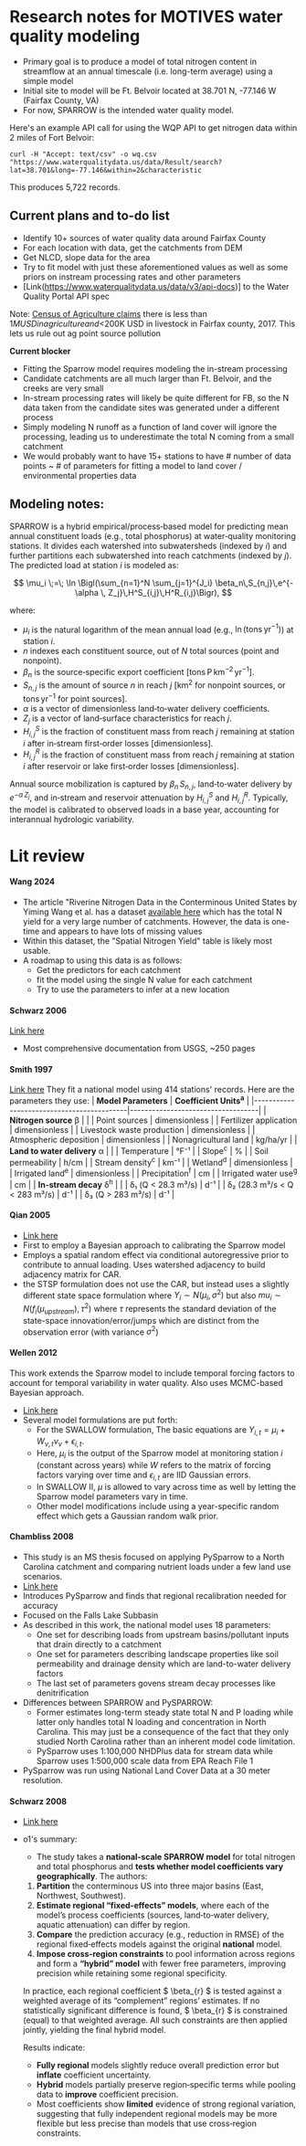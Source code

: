 # Research notes for MOTIVES water quality modeling 
- Primary goal is to produce a model of total nitrogen content in streamflow at an annual timescale (i.e. long-term average) using a simple model
- Initial site to model will be Ft. Belvoir located at 38.701 N, -77.146 W (Fairfax County, VA)
- For now, SPARROW is the intended water quality model.

Here's an example API call for using the WQP API to get nitrogen data within 2 miles of Fort Belvoir:
```shell
curl -H "Accept: text/csv" -o wq.csv "https://www.waterqualitydata.us/data/Result/search?lat=38.701&long=-77.146&within=2&characteristic
```

This produces 5,722 records.



## Current plans and to-do list
- Identify 10+ sources of water quality data around Fairfax County
- For each location with data, get the catchments from DEM
- Get NLCD, slope data for the area
- Try to fit model with just these aforementioned values as well as some priors on instream processing rates and other parameters
- [Link(https://www.waterqualitydata.us/data/v3/api-docs)] to the Water Quality Portal API spec

Note: [Census of Agriculture claims](https://www.nass.usda.gov/Publications/AgCensus/2017/Online_Resources/County_Profiles/Virginia/cp51059.pdf) there is less than $1M USD in agriculture and <$200K USD in livestock in Fairfax county, 2017. This lets us rule out ag point source pollution


**Current blocker**
- Fitting the Sparrow model requires modeling the in-stream processing
- Candidate catchments are all much larger than Ft. Belvoir, and the creeks are very small
- In-stream processing rates will likely be quite different for FB, so the N data taken from the candidate sites was generated under a different process
- Simply modeling N runoff as a function of land cover will ignore the processing, leading us to underestimate the total N coming from a small catchment
- We would probably want to have 15+ stations to have # number of data points ~ # of parameters for fitting a model to land cover / environmental properties data

## Modeling notes:
SPARROW is a hybrid empirical/process‐based model for predicting mean annual constituent loads (e.g., total phosphorus) at water‐quality monitoring stations. It divides each watershed into subwatersheds (indexed by $i$) and further partitions each subwatershed into reach catchments (indexed by $j$). The predicted load at station $i$ is modeled as:

$$
\mu_i \;=\; \ln \Bigl(\sum_{n=1}^N \sum_{j=1}^{J_i} \beta_n\,S_{n,j}\,e^{-\alpha \, Z_j}\,H^S_{i,j}\,H^R_{i,j}\Bigr),
$$

where:

- $\mu_i$ is the natural logarithm of the mean annual load (e.g., $\ln(\text{tons yr}^{-1})$) at station $i$.  
- $n$ indexes each constituent source, out of $N$ total sources (point and nonpoint).  
- $\beta_n$ is the source‐specific export coefficient $\bigl[\text{tons P km}^{-2}\,\text{yr}^{-1}\bigr]$.  
- $S_{n,j}$ is the amount of source $n$ in reach $j$ $\bigl[\text{km}^2 \text{ for nonpoint sources, or tons yr}^{-1}\text{ for point sources}\bigr].$  
- $\alpha$ is a vector of dimensionless land‐to‐water delivery coefficients.  
- $Z_j$ is a vector of land‐surface characteristics for reach $j$.  
- $H^S_{i,j}$ is the fraction of constituent mass from reach $j$ remaining at station $i$ after in‐stream first‐order losses $\bigl[\text{dimensionless}\bigr].$  
- $H^R_{i,j}$ is the fraction of constituent mass from reach $j$ remaining at station $i$ after reservoir or lake first‐order losses $\bigl[\text{dimensionless}\bigr].$

Annual source mobilization is captured by $\beta_n\,S_{n,j}$, land‐to‐water delivery by $e^{-\alpha\,Z_j}$, and in‐stream and reservoir attenuation by $H^S_{i,j}$ and $H^R_{i,j}$. Typically, the model is calibrated to observed loads in a base year, accounting for interannual hydrologic variability.


# Lit review

#### Wang 2024
- The article "Riverine Nitrogen Data in the Conterminous United States by Yiming Wang et al. has a dataset [available here](https://doi.org/10.6084/m9.figshare.24645747) which has the total N yield for a very large number of catchments. However, the data is one-time and appears to have lots of missing values
- Within this dataset, the "Spatial Nitrogen Yield" table is likely most usable.
- A roadmap to using this data is as follows:
    - Get the predictors for each catchment
    - fit the model using the single N value for each catchment
    - Try to use the parameters to infer at a new location


#### Schwarz 2006
[Link here](https://digitalcommons.unl.edu/cgi/viewcontent.cgi?article=1171&context=usgspubs)
- Most comprehensive documentation from USGS, ~250 pages


#### Smith 1997
[Link here](https://www.neiwpcc.org/neiwpcc_docs/smith_others97.pdf)
They fit a national model using 414 stations' records. Here are the parameters they use:
| **Model Parameters**                       | **Coefficient Units<sup>a</sup>** |
|-------------------------------------------|-----------------------------------|
| **Nitrogen source** β                     |                                   |
| Point sources                              | dimensionless                     |
| Fertilizer application                     | dimensionless                     |
| Livestock waste production                 | dimensionless                     |
| Atmospheric deposition                     | dimensionless                     |
| Nonagricultural land                       | kg/ha/yr                          |
| **Land to water delivery** α               |                                   |
| Temperature                                | °F⁻¹                              |
| Slope<sup>c</sup>                          | %                                 |
| Soil permeability                          | h/cm                              |
| Stream density<sup>c</sup>                 | km⁻¹                              |
| Wetland<sup>d</sup>                        | dimensionless                     |
| Irrigated land<sup>e</sup>                 | dimensionless                     |
| Precipitation<sup>f</sup>                  | cm                                |
| Irrigated water use<sup>g</sup>            | cm                                |
| **In-stream decay** δ<sup>h</sup>          |                                   |
| δ₁ (Q < 28.3 m³/s)                         | d⁻¹                               |
| δ₂ (28.3 m³/s < Q < 283 m³/s)              | d⁻¹                               |
| δ₃ (Q > 283 m³/s)                          | d⁻¹                               |


#### Qian 2005
- [Link here](https://agupubs.onlinelibrary.wiley.com/doi/full/10.1029/2005WR003986)
- First to employ a Bayesian approach to calibrating the Sparrow model
- Employs a spatial random effect via conditional autoregressive prior to contribute to annual loading. Uses watershed adjacency to build adjacency matrix for CAR.
- the STSP formulation does not use the CAR, but instead uses a slightly different state space formulation where $Y_i \sim N(\mu_i, \sigma^2)$ but also $mu_i \sim N(f_i(\mu_{upstream}), \tau^2)$ where $\tau$ represents the standard deviation of the state-space innovation/error/jumps which are distinct from the observation error (with variance $\sigma^2$)


#### Wellen 2012
This work extends the Sparrow model to include temporal forcing factors to account for temporal variability in water quality. Also uses MCMC-based Bayesian approach.
- [Link here](https://agupubs.onlinelibrary.wiley.com/doi/full/10.1029/2012WR011821)
- Several model formulations are put forth:
    - For the SWALLOW formulation, The basic equations are $Y_{i,t} = \mu_i + W_{v,t} \nu_v + \epsilon _{i,t}$. 
    - Here, $\mu_{i}$ is the output of the Sparrow model at monitoring station $i$ (constant across years) while $W$ refers to the matrix of forcing factors varying over time and $\epsilon_{i,t}$ are IID Gaussian errors.
    - In SWALLOW II, $\mu$ is allowed to vary across time as well by letting the Sparrow model parameters vary in time.
    - Other model modifications include using a year-specific random effect which gets a Gaussian random walk prior.

#### Chambliss 2008
- This study is an MS thesis focused on applying PySparrow to a North Carolina catchment and comparing nutrient loads under a few land use scenarios.
- [Link here](https://dukespace.lib.duke.edu/server/api/core/bitstreams/8f81af07-15d1-4795-a3e1-b5b2308067c4/content)
- Introduces PySparrow and finds that regional recalibration needed for accuracy
- Focused on the Falls Lake Subbasin
- As described in this work, the national model uses 18 parameters:
    - One set for describing loads from upstream basins/pollutant inputs that drain directly to a catchment
    - One set for parameters describing landscape properties like soil permeability and drainage density which are land-to-water delivery factors
    - The last set of parameters govens stream decay processes like denitrification
- Differences between SPARROW and PySPARROW:
    - Former estimates long-term steady state total N and P loading while latter only handles total N loading and concentration in North Carolina. This may just be a consequence of the fact that they only studied North Carolina rather than an inherent model code limitation.
    - PySparrow uses 1:100,000 NHDPlus data for stream data while Sparrow uses 1:500,000 scale data from EPA Reach File 1
- PySparrow was run using National Land Cover Data at a 30 meter resolution.

#### Schwarz 2008
- [Link here](https://pmc.ncbi.nlm.nih.gov/articles/PMC3307635/)
- o1's summary:

    - The study takes a **national‐scale SPARROW model** for total nitrogen and total phosphorus and **tests whether model coefficients vary geographically**. The authors:

    1. **Partition** the conterminous US into three major basins (East, Northwest, Southwest).  
    2. **Estimate regional “fixed‐effects” models**, where each of the model’s process coefficients (sources, land‐to‐water delivery, aquatic attenuation) can differ by region.  
    3. **Compare** the prediction accuracy (e.g., reduction in RMSE) of the regional fixed‐effects models against the original **national** model.  
    4. **Impose cross‐region constraints** to pool information across regions and form a **“hybrid” model** with fewer free parameters, improving precision while retaining some regional specificity.  

    In practice, each regional coefficient $ \beta_{r} $ is tested against a weighted average of its “complement” regions’ estimates. If no statistically significant difference is found, $ \beta_{r} $ is constrained (equal) to that weighted average. All such constraints are then applied jointly, yielding the final hybrid model.  

    Results indicate:
    - **Fully regional** models slightly reduce overall prediction error but **inflate** coefficient uncertainty.  
    - **Hybrid** models partially preserve region‐specific terms while pooling data to **improve** coefficient precision.  
    - Most coefficients show **limited** evidence of strong regional variation, suggesting that fully independent regional models may be more flexible but less precise than models that use cross‐region constraints.